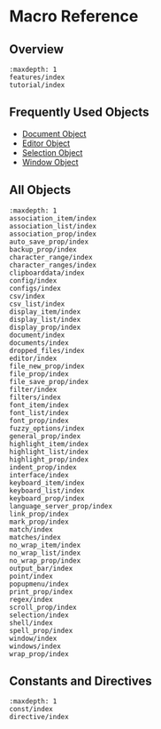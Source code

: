# Macro Reference

## Overview

```{toctree}
:maxdepth: 1
features/index
tutorial/index
```

## Frequently Used Objects

- [Document Object](document/index)
- [Editor Object](editor/index)
- [Selection Object](selection/index)
- [Window Object](window/index)

## All  Objects

```{toctree}
:maxdepth: 1
association_item/index
association_list/index
association_prop/index
auto_save_prop/index
backup_prop/index
character_range/index
character_ranges/index
clipboarddata/index
config/index
configs/index
csv/index
csv_list/index
display_item/index
display_list/index
display_prop/index
document/index
documents/index
dropped_files/index
editor/index
file_new_prop/index
file_prop/index
file_save_prop/index
filter/index
filters/index
font_item/index
font_list/index
font_prop/index
fuzzy_options/index
general_prop/index
highlight_item/index
highlight_list/index
highlight_prop/index
indent_prop/index
interface/index
keyboard_item/index
keyboard_list/index
keyboard_prop/index
language_server_prop/index
link_prop/index
mark_prop/index
match/index
matches/index
no_wrap_item/index
no_wrap_list/index
no_wrap_prop/index
output_bar/index
point/index
popupmenu/index
print_prop/index
regex/index
scroll_prop/index
selection/index
shell/index
spell_prop/index
window/index
windows/index
wrap_prop/index
```

## Constants and Directives

```{toctree}
:maxdepth: 1
const/index
directive/index
```